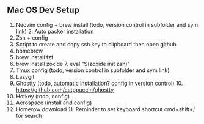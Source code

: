 Mac OS Dev Setup
--

1. Neovim config + brew install (todo, version control in subfolder and sym link)
	2.  Auto packer installation
3. Zsh + config
4. Script to create and copy ssh key to clipboard then open github
5. homebrew
6. brew install fzf
7. brew install zoxide
	7. eval "$(zoxide init zsh)"
8. Tmux config (todo, version control in subfolder and sym link)
9. Lazygit
10. Ghostty (todo, automatic installation? config in version control)
	10. https://github.com/catppuccin/ghostty
11. Hotkey (todo, config)
12. Aerospace (install and config)
13. Homerow download
	11. Reminder to set keyboard shortcut cmd+shift+/ for search
